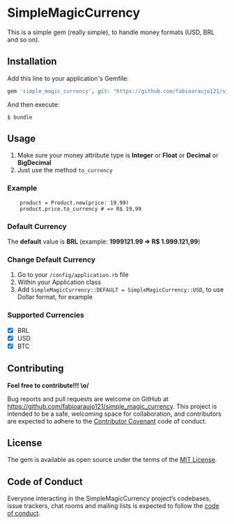 
# SimpleMagicCurrency

This is a simple gem (really simple), to handle money formats (USD, BRL and so on).

## Installation

Add this line to your application's Gemfile:

```ruby
gem 'simple_magic_currency', git: "https://github.com/fabioaraujo121/simple_magic_currency", branch: "master"
```

And then execute:

    $ bundle

## Usage

1. Make sure your money attribute type is **Integer** or **Float** or **Decimal** or **BigDecimal**
2. Just use the method `to_currency`

### Example

    
    	product = Product.new(price: 19.99)
    	product.price.to_currency # => R$ 19,99

### Default Currency
The **default** value is **BRL** (example: **1999121.99 => R$ 1.999.121,99**)

### Change Default Currency
1. Go to your `/config/application.rb` file
2. Within your Application class
3. Add `SimpleMagicCurrency::DEFAULT = SimpleMagicCurrency::USD`, to use Dollar format, for example

### Supported Currencies

 - [x] BRL
 - [x] USD 
 - [x] BTC    

## Contributing

**Feel free to contribute!!! \o/**

Bug reports and pull requests are welcome on GitHub at https://github.com/fabioaraujo121/simple_magic_currency. This project is intended to be a safe, welcoming space for collaboration, and contributors are expected to adhere to the [Contributor Covenant](http://contributor-covenant.org) code of conduct.

## License

The gem is available as open source under the terms of the [MIT License](https://opensource.org/licenses/MIT).

## Code of Conduct

Everyone interacting in the SimpleMagicCurrency project’s codebases, issue trackers, chat rooms and mailing lists is expected to follow the [code of conduct](https://github.com/[USERNAME]/simple_magic_currency/blob/master/CODE_OF_CONDUCT.md).

